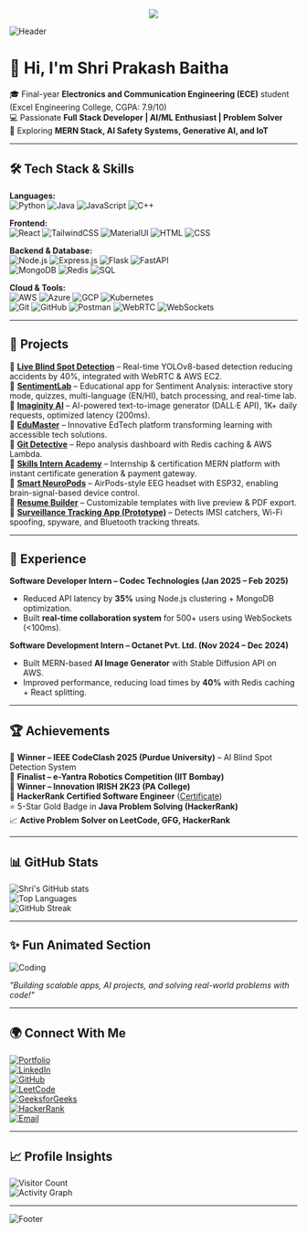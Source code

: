 <p align="center">
  <a href="https://github.com/Shriprakashbharti/Shriprakashbharti/tree/dark/README.md">
    <img src="https://img.shields.io/badge/☀️%20Light%20Theme-blue?style=for-the-badge" />
  </a>
 
</p>


![Header](https://capsule-render.vercel.app/api?type=waving&color=0:F6F8FA,100:C9D6FF&height=200&section=header&text=Shri%20Prakash%20Baitha&fontSize=40&fontColor=000&animation=fadeIn&fontAlignY=35)

# 👋 Hi, I'm Shri Prakash Baitha  

🎓 Final-year **Electronics and Communication Engineering (ECE)** student (Excel Engineering College, CGPA: 7.9/10)  
💻 Passionate **Full Stack Developer | AI/ML Enthusiast | Problem Solver**  
🚀 Exploring **MERN Stack, AI Safety Systems, Generative AI, and IoT**  

---

## 🛠️ Tech Stack & Skills  

**Languages:**  
![Python](https://img.shields.io/badge/Python-3776AB?style=flat&logo=python&logoColor=white) 
![Java](https://img.shields.io/badge/Java-007396?style=flat&logo=java&logoColor=white) 
![JavaScript](https://img.shields.io/badge/JavaScript-F7DF1E?style=flat&logo=javascript&logoColor=black) 
![C++](https://img.shields.io/badge/C++-00599C?style=flat&logo=cplusplus&logoColor=white)

**Frontend:**  
![React](https://img.shields.io/badge/React-20232A?style=flat&logo=react&logoColor=61DAFB) 
![TailwindCSS](https://img.shields.io/badge/TailwindCSS-38B2AC?style=flat&logo=tailwind-css&logoColor=white) 
![MaterialUI](https://img.shields.io/badge/MaterialUI-0081CB?style=flat&logo=mui&logoColor=white) 
![HTML](https://img.shields.io/badge/HTML5-E34F26?style=flat&logo=html5&logoColor=white) 
![CSS](https://img.shields.io/badge/CSS3-1572B6?style=flat&logo=css3&logoColor=white)

**Backend & Database:**  
![Node.js](https://img.shields.io/badge/Node.js-43853D?style=flat&logo=node.js&logoColor=white) 
![Express.js](https://img.shields.io/badge/Express.js-404D59?style=flat&logo=express) 
![Flask](https://img.shields.io/badge/Flask-000000?style=flat&logo=flask) 
![FastAPI](https://img.shields.io/badge/FastAPI-005571?style=flat&logo=fastapi)  
![MongoDB](https://img.shields.io/badge/MongoDB-4EA94B?style=flat&logo=mongodb&logoColor=white) 
![Redis](https://img.shields.io/badge/Redis-D82C20?style=flat&logo=redis&logoColor=white) 
![SQL](https://img.shields.io/badge/SQL-025E8C?style=flat&logo=database&logoColor=white)

**Cloud & Tools:**  
![AWS](https://img.shields.io/badge/AWS-232F3E?style=flat&logo=amazon-aws) 
![Azure](https://img.shields.io/badge/Azure-0078D4?style=flat&logo=microsoft-azure) 
![GCP](https://img.shields.io/badge/GCP-4285F4?style=flat&logo=google-cloud) 
![Kubernetes](https://img.shields.io/badge/Kubernetes-326CE5?style=flat&logo=kubernetes)  
![Git](https://img.shields.io/badge/Git-F05032?style=flat&logo=git&logoColor=white) 
![GitHub](https://img.shields.io/badge/GitHub-181717?style=flat&logo=github&logoColor=white) 
![Postman](https://img.shields.io/badge/Postman-FF6C37?style=flat&logo=postman&logoColor=white) 
![WebRTC](https://img.shields.io/badge/WebRTC-333333?style=flat&logo=webrtc) 
![WebSockets](https://img.shields.io/badge/WebSockets-02569B?style=flat&logo=socketdotio)

---

## 🚀 Projects  

🔹 [**Live Blind Spot Detection**](https://github.com/Shriprakashbharti/CODECLASH-FRONTEND) – Real-time YOLOv8-based detection reducing accidents by 40%, integrated with WebRTC & AWS EC2.  
🔹 [**SentimentLab**](https://sentimentlab.vercel.app/) – Educational app for Sentiment Analysis: interactive story mode, quizzes, multi-language (EN/HI), batch processing, and real-time lab.  
🔹 [**Imaginity AI**](https://imaginifyai-blue.vercel.app/) – AI-powered text-to-image generator (DALL·E API), 1K+ daily requests, optimized latency (200ms).  
🔹 [**EduMaster**](https://edumaster-omega.vercel.app/) – Innovative EdTech platform transforming learning with accessible tech solutions.  
🔹 [**Git Detective**](https://shriprakashbharti.github.io/Dev-detective/) – Repo analysis dashboard with Redis caching & AWS Lambda.  
🔹 [**Skills Intern Academy**](#) – Internship & certification MERN platform with instant certificate generation & payment gateway.  
🔹 [**Smart NeuroPods**](#) – AirPods-style EEG headset with ESP32, enabling brain-signal-based device control.  
🔹 [**Resume Builder**](#) – Customizable templates with live preview & PDF export.  
🔹 [**Surveillance Tracking App (Prototype)**](#) – Detects IMSI catchers, Wi-Fi spoofing, spyware, and Bluetooth tracking threats.  

---

## 💼 Experience  

**Software Developer Intern – Codec Technologies (Jan 2025 – Feb 2025)**  
- Reduced API latency by **35%** using Node.js clustering + MongoDB optimization.  
- Built **real-time collaboration system** for 500+ users using WebSockets (<100ms).  

**Software Development Intern – Octanet Pvt. Ltd. (Nov 2024 – Dec 2024)**  
- Built MERN-based **AI Image Generator** with Stable Diffusion API on AWS.  
- Improved performance, reducing load times by **40%** with Redis caching + React splitting.  

---

## 🏆 Achievements  

🏅 **Winner – IEEE CodeClash 2025 (Purdue University)** – AI Blind Spot Detection System  
🏅 **Finalist – e-Yantra Robotics Competition (IIT Bombay)**  
🏅 **Winner – Innovation IRISH 2K23 (PA College)**  
🏅 **HackerRank Certified Software Engineer** ([Certificate](https://www.hackerrank.com/certificates/83c480f3bdbc))  
⭐ 5-Star Gold Badge in **Java Problem Solving (HackerRank)**  
📈 **Active Problem Solver on LeetCode, GFG, HackerRank**  

---

## 📊 GitHub Stats  

![Shri's GitHub stats](https://github-readme-stats.vercel.app/api?username=Shriprakashbharti&show_icons=true&theme=default)  
![Top Languages](https://github-readme-stats.vercel.app/api/top-langs/?username=Shriprakashbharti&layout=compact&theme=default)  
![GitHub Streak](https://streak-stats.demolab.com?user=Shriprakashbharti&theme=default)  

---

## ✨ Fun Animated Section  

![Coding](https://raw.githubusercontent.com/abhisheknaiidu/abhisheknaiidu/master/code.gif)  

*"Building scalable apps, AI projects, and solving real-world problems with code!"*  

---

## 🌍 Connect With Me  

[![Portfolio](https://img.shields.io/badge/Portfolio-FF5722?style=for-the-badge&logo=Google-chrome&logoColor=white)](https://shriprakashbharti.github.io/portfolio/)  
[![LinkedIn](https://img.shields.io/badge/LinkedIn-0A66C2?style=for-the-badge&logo=linkedin&logoColor=white)](https://www.linkedin.com/in/shri-prakash-bharti-1918rs)  
[![GitHub](https://img.shields.io/badge/GitHub-181717?style=for-the-badge&logo=github&logoColor=white)](https://github.com/Shriprakashbharti)  
[![LeetCode](https://img.shields.io/badge/LeetCode-FFA116?style=for-the-badge&logo=leetcode&logoColor=white)](https://leetcode.com/u/shriprakash1918/)  
[![GeeksforGeeks](https://img.shields.io/badge/GeeksforGeeks-2F8D46?style=for-the-badge&logo=geeksforgeeks&logoColor=white)](https://www.geeksforgeeks.org/user/shriprakash1819/)  
[![HackerRank](https://img.shields.io/badge/HackerRank-2EC866?style=for-the-badge&logo=hackerrank&logoColor=white)](https://www.hackerrank.com/profile/bhartikeshav527)  
[![Email](https://img.shields.io/badge/Email-D14836?style=for-the-badge&logo=gmail&logoColor=white)](mailto:shriprakashbaitha59@gmail.com)  

---

## 📈 Profile Insights  

![Visitor Count](https://komarev.com/ghpvc/?username=Shriprakashbharti&label=Profile%20Views&color=blue&style=flat)  
![Activity Graph](https://github-readme-activity-graph.vercel.app/graph?username=Shriprakashbharti&theme=github-light&hide_border=true)  

---

![Footer](https://capsule-render.vercel.app/api?type=waving&color=0:C9D6FF,100:F6F8FA&height=150&section=footer)
